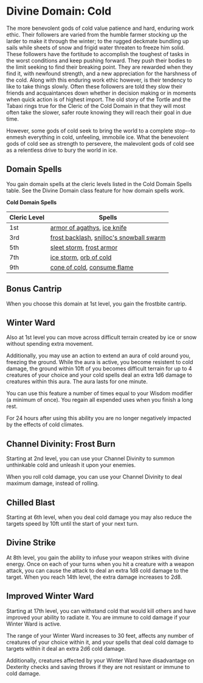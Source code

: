 # Divine Domain: Cold
The more benevolent gods of cold value patience and hard, enduring work ethic. Their followers are varied from the humble farmer stocking up the larder to make it through the winter; to the rugged deckmate bundling up sails while sheets of snow and frigid water threaten to freeze him solid. These followers have the fortitude to accomplish the toughest of tasks in the worst conditions and keep pushing forward. They push their bodies to the limit seeking to find their breaking point. They are rewarded when they find it, with newfound strength, and a new appreciation for the harshness of the cold. Along with this enduring work ethic however, is their tendency to like to take things slowly. Often these followers are told they slow their friends and acquaintances down whether in decision making or in moments when quick action is of highest import. The old story of the Tortle and the Tabaxi rings true for the Cleric of the Cold Domain in that they will most often take the slower, safer route knowing they will reach their goal in due time.

However, some gods of cold seek to bring the world to a complete stop--to enmesh everything in cold, unfeeling, immobile ice. What the benevolent gods of cold see as strength to persevere, the malevolent gods of cold see as a relentless drive to bury the world in ice.

## Domain Spells
You gain domain spells at the cleric levels listed in the Cold Domain Spells table. See the Divine Domain class feature for how domain spells work.

**Cold Domain Spells**

Cleric Level | Spells
------------ | ------
1st	| [armor of agathys](../../Magic/Spells/armor-of-agathys.md), [ice knife](../../Magic/Spells/ice-knife.md)
3rd	| [frost backlash](../../Magic/Spells/frost-backlash.md), [snilloc's snowball swarm](../../Magic/Spells/snillocs-snowball-storm.md)
5th	| [sleet storm](../../Magic/Spells/sleet-storm.md), [frost armor](../../Magic/Spells/frost-armor.md)
7th	| [ice storm](../../Magic/Spells/ice-storm.md), [orb of cold](../../Magic/Spells/orb-of-cold.md)
9th	| [cone of cold](../../Magic/Spells/cone-of-cold.md), [consume flame](../../Magic/Spells/consume-flame.md)

## Bonus Cantrip
When you choose this domain at 1st level, you gain the frostbite cantrip. 

## Winter Ward
Also at 1st level you can move across difficult terrain created by ice or snow without spending extra movement.

Additionally, you may use an action to extend an aura of cold around you, freezing the ground. While the aura is active, you become resistent to cold damage, the ground within 10ft of you becomes difficult terrain for up to 4 creatures of your choice and your cold spells deal an extra 1d6 damage to creatures within this aura. The aura lasts for one minute.

You can use this feature a number of times equal to your Wisdom modifier (a minimum of once). You regain all expended uses when you finish a long rest.

For 24 hours after using this ability you are no longer negatively impacted by the effects of cold climates.

## Channel Divinity: Frost Burn
Starting at 2nd level, you can use your Channel Divinity to summon unthinkable cold and unleash it upon your enemies.

When you roll cold damage, you can use your Channel Divinity to deal maximum damage, instead of rolling.

## Chilled Blast
Starting at 6th level, when you deal cold damage you may also reduce the targets speed by 10ft until the start of your next turn. 

## Divine Strike
At 8th level, you gain the ability to infuse your weapon strikes with divine energy. Once on each of your turns when you hit a creature with a weapon attack, you can cause the attack to deal an extra 1d8 cold damage to the target. When you reach 14th level, the extra damage increases to 2d8.

## Improved Winter Ward
Starting at 17th level, you can withstand cold that would kill others and have improved your ability to radiate it. You are immune to cold damage if your Winter Ward is active. 

The range of your Winter Ward increases to 30 feet, affects any number of creatures of your choice within it, and your spells that deal cold damage to targets within it deal an extra 2d6 cold damage.

Additionally, creatures affected by your Winter Ward have disadvantage on Dexterity checks and saving throws if they are not resistant or immune to cold damage. 